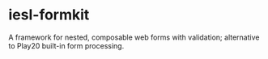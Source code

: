 iesl-formkit
============

A framework for nested, composable web forms with validation; alternative to Play20 built-in form processing.
